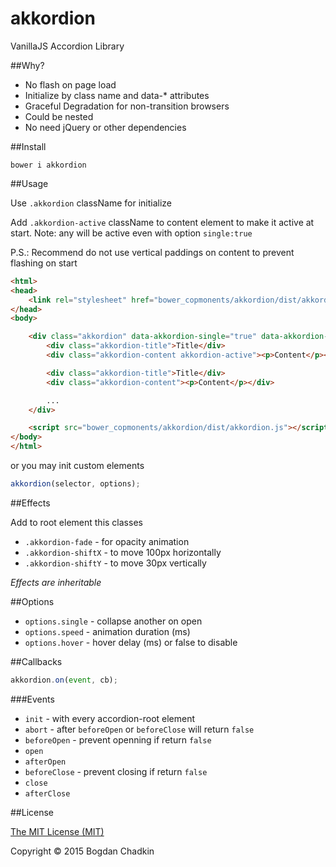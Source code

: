 # akkordion
VanillaJS Accordion Library

##Why?

- No flash on page load
- Initialize by class name and data-* attributes
- Graceful Degradation for non-transition browsers
- Could be nested
- No need jQuery or other dependencies


##Install

```
bower i akkordion
```


##Usage

Use `.akkordion` className for initialize

Add `.akkordion-active` className to content element to make it active at start. Note: any will be active even with option `single:true`

P.S.: Recommend do not use vertical paddings on content to prevent flashing on start

```html
<html>
<head>
	<link rel="stylesheet" href="bower_copmonents/akkordion/dist/akkordion.css">
</head>
<body>

	<div class="akkordion" data-akkordion-single="true" data-akkordion-speed="400">
		<div class="akkordion-title">Title</div>
		<div class="akkordion-content akkordion-active"><p>Content</p></div>

		<div class="akkordion-title">Title</div>
		<div class="akkordion-content"><p>Content</p></div>

		...
	</div>

	<script src="bower_copmonents/akkordion/dist/akkordion.js"></script>
</body>
</html>
```

or you may init custom elements

```js
akkordion(selector, options);
```

##Effects

Add to root element this classes

- `.akkordion-fade` - for opacity animation
- `.akkordion-shiftX` - to move 100px horizontally
- `.akkordion-shiftY` - to move 30px vertically

*Effects are inheritable*


##Options

- `options.single` - collapse another on open
- `options.speed` - animation duration (ms)
- `options.hover` - hover delay (ms) or false to disable


##Callbacks
```js
akkordion.on(event, cb);
```

###Events

- `init` - with every accordion-root element
- `abort` - after `beforeOpen` or `beforeClose` will return `false`
- `beforeOpen` - prevent openning if return `false`
- `open`
- `afterOpen`
- `beforeClose` - prevent closing if return `false`
- `close`
- `afterClose`



##License

[The MIT License (MIT)](LICENSE)

Copyright &copy; 2015 Bogdan Chadkin

